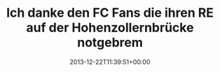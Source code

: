 ---
retweeted: false
source: <a href="http://www.myplume.com/" rel="nofollow">Plume for Android</a>
entities:
  hashtags: []
  symbols: []
  user_mentions: []
  urls: []
display_text_range:
- '0'
- '139'
favorite_count: '1'
id_str: '414721945113214976'
truncated: false
retweet_count: '1'
id: '414721945113214976'
created_at: Sun Dec 22 11:39:51 +0000 2013
favorited: false
full_text: Ich danke den FC Fans die ihren RE auf der Hohenzollernbrücke notgebremst
  haben. Komplettsperrung - aber leerer ICE nach Nürnberg für mich.
lang: de
tags:
- pesos/twitter
date: '2013-12-22T11:39:51+00:00'
src: https://twitter.com/bascht/status/414721945113214976
original_url: https://twitter.com/bascht/status/414721945113214976
type: twitter_tweet
text: Ich danke den FC Fans die ihren RE auf der Hohenzollernbrücke notgebremst haben.
  Komplettsperrung - aber leerer ICE nach Nürnberg für mich.
title: Ich danke den FC Fans die ihren RE auf der Hohenzollernbrücke notgebrem

---